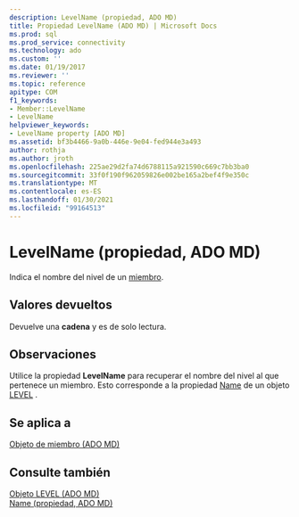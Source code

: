 ```yaml
---
description: LevelName (propiedad, ADO MD)
title: Propiedad LevelName (ADO MD) | Microsoft Docs
ms.prod: sql
ms.prod_service: connectivity
ms.technology: ado
ms.custom: ''
ms.date: 01/19/2017
ms.reviewer: ''
ms.topic: reference
apitype: COM
f1_keywords:
- Member::LevelName
- LevelName
helpviewer_keywords:
- LevelName property [ADO MD]
ms.assetid: bf3b4466-9a0b-446e-9e04-fed944e3a493
author: rothja
ms.author: jroth
ms.openlocfilehash: 225ae29d2fa74d6788115a921590c669c7bb3ba0
ms.sourcegitcommit: 33f0f190f962059826e002be165a2bef4f9e350c
ms.translationtype: MT
ms.contentlocale: es-ES
ms.lasthandoff: 01/30/2021
ms.locfileid: "99164513"
---
```

# <a name="levelname-property-ado-md"></a>LevelName (propiedad, ADO MD)
Indica el nombre del nivel de un [miembro](./member-object-ado-md.md).  
  
## <a name="return-values"></a>Valores devueltos  
 Devuelve una **cadena** y es de solo lectura.  
  
## <a name="remarks"></a>Observaciones  
 Utilice la propiedad **LevelName** para recuperar el nombre del nivel al que pertenece un miembro. Esto corresponde a la propiedad [Name](./name-property-ado-md.md) de un objeto [LEVEL](./level-object-ado-md.md) .  
  
## <a name="applies-to"></a>Se aplica a  
 [Objeto de miembro (ADO MD)](./member-object-ado-md.md)  
  
## <a name="see-also"></a>Consulte también  
 [Objeto LEVEL (ADO MD)](./level-object-ado-md.md)   
 [Name (propiedad, ADO MD)](./name-property-ado-md.md)